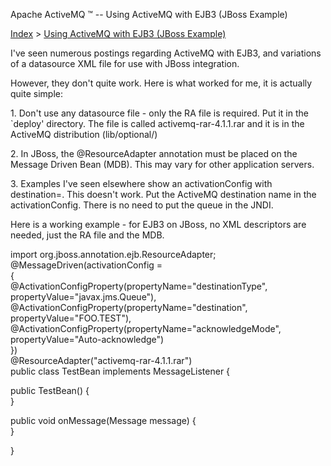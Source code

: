 Apache ActiveMQ ™ -- Using ActiveMQ with EJB3 (JBoss Example) 

[Index](index.html) > [Using ActiveMQ with EJB3 (JBoss Example)](using-activemq-with-ejb3-jboss-example.html)


I've seen numerous postings regarding ActiveMQ with EJB3, and variations of a datasource XML file for use with JBoss integration.

However, they don't quite work. Here is what worked for me, it is actually quite simple:

1\. Don't use any datasource file - only the RA file is required. Put it in the `deploy' directory. The file is called activemq-rar-4.1.1.rar and it is in the ActiveMQ distribution (lib/optional/)

2\. In JBoss, the @ResourceAdapter annotation must be placed on the Message Driven Bean (MDB). This may vary for other application servers.

3\. Examples I've seen elsewhere show an activationConfig with destination=<a JNDI name for the queue>. This doesn't work. Put the ActiveMQ destination name in the activationConfig. There is no need to put the queue in the JNDI.

Here is a working example - for EJB3 on JBoss, no XML descriptors are needed, just the RA file and the MDB.

import org.jboss.annotation.ejb.ResourceAdapter;  
@MessageDriven(activationConfig =  
{  
@ActivationConfigProperty(propertyName="destinationType", propertyValue="javax.jms.Queue"),  
@ActivationConfigProperty(propertyName="destination", propertyValue="FOO.TEST"),  
@ActivationConfigProperty(propertyName="acknowledgeMode", propertyValue="Auto-acknowledge")  
})  
@ResourceAdapter("activemq-rar-4.1.1.rar")  
public class TestBean implements MessageListener {

public TestBean() {  
}

public void onMessage(Message message) {  
}

}

